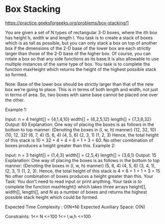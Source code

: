 # Box Stacking

https://practice.geeksforgeeks.org/problems/box-stacking/1


You are given a set of N types of rectangular 3-D boxes, where the ith box has height h, width w and length l. You task is to create a stack of boxes which is as tall as possible, but you can only stack a box on top of another box if the dimensions of the 2-D base of the lower box are each strictly larger than those of the 2-D base of the higher box. Of course, you can rotate a box so that any side functions as its base.It is also allowable to use multiple instances of the same type of box. You task is to complete the function maxHeight which returns the height of the highest possible stack so formed.
 

Note: 
Base of the lower box should be strictly larger than that of the new box we're going to place. This is in terms of both length and width, not just in terms of area. So, two boxes with same base cannot be placed one over the other.

 

Example 1:

Input:
n = 4
height[] = {4,1,4,10}
width[] = {6,2,5,12}
length[] = {7,3,6,32}
Output: 60
Explanation: One way of placing the boxes is
as follows in the bottom to top manner:
(Denoting the boxes in (l, w, h) manner)
(12, 32, 10) (10, 12, 32) (6, 7, 4) 
(5, 6, 4) (4, 5, 6) (2, 3, 1) (1, 2, 3)
Hence, the total height of this stack is
10 + 32 + 4 + 4 + 6 + 1 + 3 = 60.
No other combination of boxes produces a
height greater than this.
Example 2:

Input:
n = 3
height[] = {1,4,3}
width[] = {2,5,4}
length[] = {3,6,1}
Output: 15
Explanation: One way of placing the boxes is
as follows in the bottom to top manner:
(Denoting the boxes in (l, w, h) manner)
(5, 6, 4) (4, 5, 6) (3, 4, 1), (2, 3, 1) 
(1, 2, 3).
Hence, the total height of this stack is
4 + 6 + 1 + 1 + 3 = 15
No other combination of boxes produces a
height greater than this.
Your Task:
You don't need to read input or print anything. Your task is to complete the function maxHeight() which takes three arrays height[], width[], length[], and N as a number of boxes and returns the highest possible stack height which could be formed.


Expected Time Complexity : O(N*N)
Expected Auxiliary Space: O(N)


Constraints:
1<= N <=100
1<= l,w,h <=100
